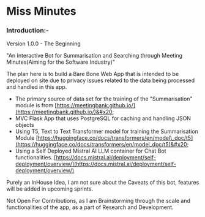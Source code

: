 # Miss Minutes

### Introduction:-&#x20;

Version 1.0.0 - The Beginning&#x20;

"An Interactive Bot for Summarisation and Searching through Meeting Minutes(Aiming for the Software Industry)"

The plan here is to build a Bare Bone Web App that is intended to be deployed on site due to privacy issues related to the data being processed and handled in this app.

* The primary source of data set for the training of the "Summarisation" module is from [https://meetingbank.github.io/](https://meetingbank.github.io/)&#x20;
* MVC Flask App that uses PostgreSQL for caching and handling JSON objects
* Using T5, Text to Text Transformer model for training the Summarisation Module [https://huggingface.co/docs/transformers/en/model\_doc/t5](https://huggingface.co/docs/transformers/en/model_doc/t5)&#x20;
* Using a Self Deployed Mistral AI LLM container for Chat Bot functionalities. [https://docs.mistral.ai/deployment/self-deployment/overview/](https://docs.mistral.ai/deployment/self-deployment/overview/)

Purely an InHouse Idea, I am not sure about the Caveats of this bot, features will be added in upcoming sprints.

Not Open For Contributions, as I am Brainstorming through the scale and functionalities of the app, as a part of Research and Development.



